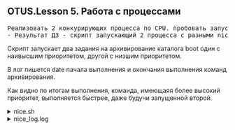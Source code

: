## OTUS.Lesson 5. Работа с процессами
<pre>
Реализовать 2 конкурирующих процесса по CPU. пробовать запустить с разными nice
- Результат ДЗ - скрипт запускающий 2 процесса с разными nice и замеряющий время выполнения и лог консоли
</pre>

Скрипт запускает два задания на архивирование каталога boot один с наивысшим приоритетом, другой с низшим приоритетом.

В лог пишется date пачала выполнения и окончания выполнения команд архивирования.

Как видно по итогам выполнения, команда, имеющаяя более высокий приоритет, выполняется быстрее, даже будучи запущенной второй.

<details>

<summary>nice.sh</code></summary>

```
#!/usr/bin/env bash
#Подчищаем если папке есть старые архивы.
rm -rf /tmp/archive_{low,high}.tar.gz > /dev/null 2>&1
#Обнуляем файл лога.
echo "" > nice_log.log

#Определяем процедуры для вызова архивирования с разными приоритетами.
lowpri() {

    echo "[`date`] Start of script with low priority" > nice_log.log

    nice -20 tar czvf /tmp/archive_low.tar.gz /boot/* > /dev/null  2>&1

    echo "[`date`] End of script with low priority" >> nice_log.log

}

hipri() {

    echo "[`date`] Start of script with high priority" >> nice_log.log

    nice --19 tar czvf /tmp/archive_high.tar.gz /boot/* > /dev/null  2>&1

    echo "[`date`] End of script with high priority" >> nice_log.log

}
#Запускаем в фоне паралельно 2 процесса архивирования с разными приоритетами
lowpri &
hipri &

cat nice_log.log
```
</details>

<details>

<summary>nice_log.log</code></summary>

```

[Sun Aug 25 14:14:23 MSK 2019] Start of script with low priority

[Sun Aug 25 14:14:23 MSK 2019] Start of script with high priority

[Sun Aug 25 14:14:26 MSK 2019] End of script with high priority

[Sun Aug 25 14:14:26 MSK 2019] End of script with low priority
```
</details>

